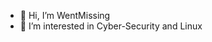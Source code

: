 - 👋 Hi, I’m WentMissing
- 👀 I’m interested in Cyber-Security and Linux


<!---
WentMissing/WentMissing is a ✨ special ✨ repository because its `README.md` (this file) appears on your GitHub profile.
You can click the Preview link to take a look at your changes.
--->
